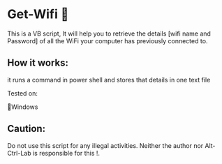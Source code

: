 
# Get-Wifi 🔐 

This is a VB script, It will help you to retrieve the details [wifi name and Password] of all the WiFi your computer has previously connected to.

## How it works:
it runs a command in power shell and stores that details in one text file 

Tested on:

  🔹Windows 
  
## Caution: 
Do not use this script for any illegal activities. Neither the author nor Alt-Ctrl-Lab is responsible for this !.

